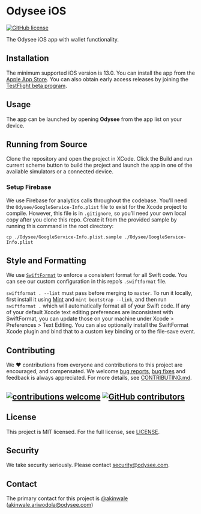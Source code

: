 # Odysee iOS
[![GitHub license](https://img.shields.io/github/license/OdyseeTeam/odysee-ios?style=for-the-badge)](https://github.com/OdyseeTeam/odysee-ios/blob/master/LICENSE)

The Odysee iOS app with wallet functionality.

## Installation
The minimum supported iOS version is 13.0. You can install the app from the [Apple App Store](https://apps.apple.com/us/app/odysee/id1539444143). You can also obtain early access releases by joining the [TestFlight beta program](https://testflight.apple.com/join/8VLNhU79). 

## Usage
The app can be launched by opening **Odysee** from the app list on your device. 

## Running from Source
Clone the repository and open the project in XCode. Click the Build and run current scheme button to build the project and launch the app in one of the available simulators or a connected device.

### Setup Firebase
We use Firebase for analytics calls throughout the codebase. You'll need the `Odysee/GoogleService-Info.plist` file to exist for the Xcode project to compile. However, this file is in `.gitignore`, so you’ll need your own local copy after you clone this repo. Create it from the provided sample by running this command in the root directory:

```
cp ./Odysee/GoogleService-Info.plist.sample ./Odysee/GoogleService-Info.plist
```

## Style and Formatting
We use [`SwiftFormat`](https://github.com/nicklockwood/SwiftFormat) to enforce a consistent format for all Swift code. You can see our custom configuration in this repo’s `.swiftformat` file.

`swiftformat . --lint` must pass before merging to `master`. To run it locally, first install it using [Mint](https://github.com/yonaskolb/Mint) and `mint bootstrap --link`, and then run `swiftformat .` which will automatically format all of your Swift code. If any of your default Xcode text editing preferences are inconsistent with SwiftFormat, you can update those on your machine under Xcode > Preferences > Text Editing. You can also optionally install the SwiftFormat Xcode plugin and bind that to a custom key binding or to the file-save event.

## Contributing
We :heart: contributions from everyone and contributions to this project are encouraged, and compensated. We welcome [bug reports](https://github.com/OdyseeTeam/odysee-ios/issues/), [bug fixes](https://github.com/OdyseeTeam/odysee-ios/pulls) and feedback is always appreciated. For more details, see [CONTRIBUTING.md](CONTRIBUTING.md).

## [![contributions welcome](https://img.shields.io/github/issues/OdyseeTeam/odysee-ios?style=for-the-badge&color=informational)](https://github.com/OdyseeTeam/odysee-ios/issues) [![GitHub contributors](https://img.shields.io/github/contributors/OdyseeTeam/odysee-ios?style=for-the-badge)](https://gitHub.com/OdyseeTeam/odysee-ios/graphs/contributors/)

## License
This project is MIT licensed. For the full license, see [LICENSE](LICENSE).

## Security
We take security seriously. Please contact security@odysee.com.

## Contact
The primary contact for this project is [@akinwale](https://github.com/akinwale) (akinwale.ariwodola@odysee.com)
